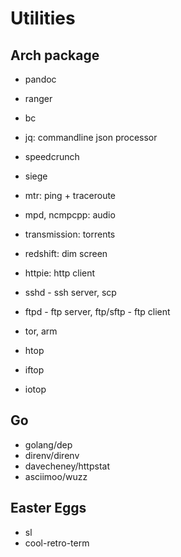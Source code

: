 # Utilities

## Arch package
- pandoc
- ranger
- bc
- jq: commandline json processor
- speedcrunch
- siege
- mtr: ping + traceroute
- mpd, ncmpcpp: audio
- transmission: torrents
- redshift: dim screen
- httpie: http client
- sshd - ssh server, scp
- ftpd - ftp server, ftp/sftp - ftp client
- tor, arm

- htop
- iftop
- iotop

## Go
- golang/dep
- direnv/direnv
- davecheney/httpstat
- asciimoo/wuzz

## Easter Eggs
- sl
- cool-retro-term
